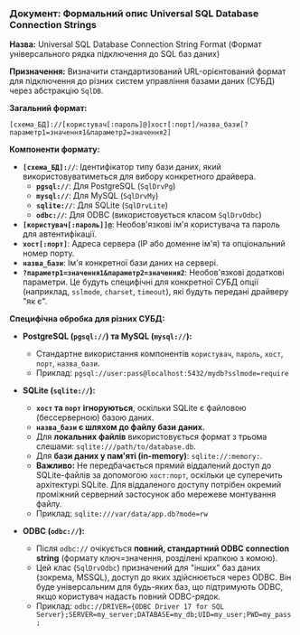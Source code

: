 ### **Документ: Формальний опис Universal SQL Database Connection Strings**

**Назва:** Universal SQL Database Connection String Format (Формат універсального рядка підключення до SQL баз даних)

**Призначення:** Визначити стандартизований URL-орієнтований формат для підключення до різних систем управління базами даних (СУБД) через абстракцію `SqlDB`.

**Загальний формат:**

```
[схема_БД]://[користувач[:пароль]@]хост[:порт]/назва_бази[?параметр1=значення1&параметр2=значення2]
```

**Компоненти формату:**

  * **`[схема_БД]://`**: Ідентифікатор типу бази даних, який використовуватиметься для вибору конкретного драйвера.
      * **`pgsql://`**: Для PostgreSQL (`SqlDrvPg`)
      * **`mysql://`**: Для MySQL (`SqlDrvMy`)
      * **`sqlite://`**: Для SQLite (`SqlDrvLite`)
      * **`odbc://`**: Для ODBC (використовується класом `SqlDrvOdbc`)
  * **`[користувач[:пароль]]@`**: Необов'язкові ім'я користувача та пароль для автентифікації.
  * **`хост[:порт]`**: Адреса сервера (IP або доменне ім'я) та опціональний номер порту.
  * **`назва_бази`**: Ім'я конкретної бази даних на сервері.
  * **`?параметр1=значення1&параметр2=значення2`**: Необов'язкові додаткові параметри. Це будуть специфічні для конкретної СУБД опції (наприклад, `sslmode`, `charset`, `timeout`), які будуть передані драйверу "як є".

**Специфічна обробка для різних СУБД:**

  * **PostgreSQL (`pgsql://`) та MySQL (`mysql://`):**

      * Стандартне використання компонентів `користувач`, `пароль`, `хост`, `порт`, `назва_бази`.
      * Приклад: `pgsql://user:pass@localhost:5432/mydb?sslmode=require`

  * **SQLite (`sqlite://`):**

      * **`хост` та `порт` ігноруються**, оскільки SQLite є файловою (бессерверною) базою даних.
      * **`назва_бази` є шляхом до файлу бази даних.**
      * Для **локальних файлів** використовується формат з трьома слешами: `sqlite:///path/to/database.db`.
      * Для **бази даних у пам'яті (in-memory)**: `sqlite://:memory:`.
      * **Важливо:** Не передбачається прямий віддалений доступ до SQLite-файлів за допомогою `хост:порт`, оскільки це суперечить архітектурі SQLite. Для віддаленого доступу потрібен окремий проміжний серверний застосунок або мережеве монтування файлу.
      * Приклад: `sqlite:///var/data/app.db?mode=rw`

  * **ODBC (`odbc://`):**

      * Після `odbc://` очікується **повний, стандартний ODBC connection string** (формату ключ=значення, розділені крапкою з комою).
      * Цей клас (`SqlDrvOdbc`) призначений для "інших" баз даних (зокрема, MSSQL), доступ до яких здійснюється через ODBC. Він буде універсальним для будь-яких баз, що підтримують ODBC, якщо користувач надасть повний ODBC-рядок.
      * Приклад: `odbc://DRIVER={ODBC Driver 17 for SQL Server};SERVER=my_server;DATABASE=my_db;UID=my_user;PWD=my_pass;`

